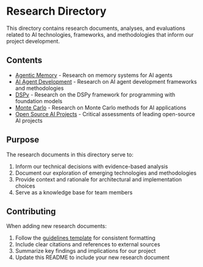 # Research Directory

This directory contains research documents, analyses, and evaluations related to AI technologies, frameworks, and methodologies that inform our project development.

## Contents

- [Agentic Memory](agentic-memory.md) - Research on memory systems for AI agents
- [AI Agent Development](ai-agent-dev.md) - Research on AI agent development frameworks and methodologies
- [DSPy](dspy.md) - Research on the DSPy framework for programming with foundation models
- [Monte Carlo](monte-carlo/) - Research on Monte Carlo methods for AI applications
- [Open Source AI Projects](open-source-ai-projects/) - Critical assessments of leading open-source AI projects

## Purpose

The research documents in this directory serve to:

1. Inform our technical decisions with evidence-based analysis
2. Document our exploration of emerging technologies and methodologies
3. Provide context and rationale for architectural and implementation choices
4. Serve as a knowledge base for team members

## Contributing

When adding new research documents:

1. Follow the [guidelines template](guidelines-template.md) for consistent formatting
2. Include clear citations and references to external sources
3. Summarize key findings and implications for our project
4. Update this README to include your new research document

